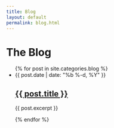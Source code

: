 ```yaml
---
title: Blog
layout: default
permalink: blog.html
---
```

<h1 class="page-heading">The Blog</h1>
<div class="xs-block-grid-1 sm-block-grid-2 lg-block-grid-3">
<ul class="post-list">
  {% for post in site.categories.blog %}
  <div class="block-grid__item">
  <li>
    <span class="post-meta">{{ post.date | date: "%b %-d, %Y" }}</span>
    <h2>
     <a href="{{ post.url }}">{{ post.title }}</a>
   </h2>
   <p>
     {{ post.excerpt }}
   </p>
  </li>
  </div>
 {% endfor %}
</ul>
</div>
